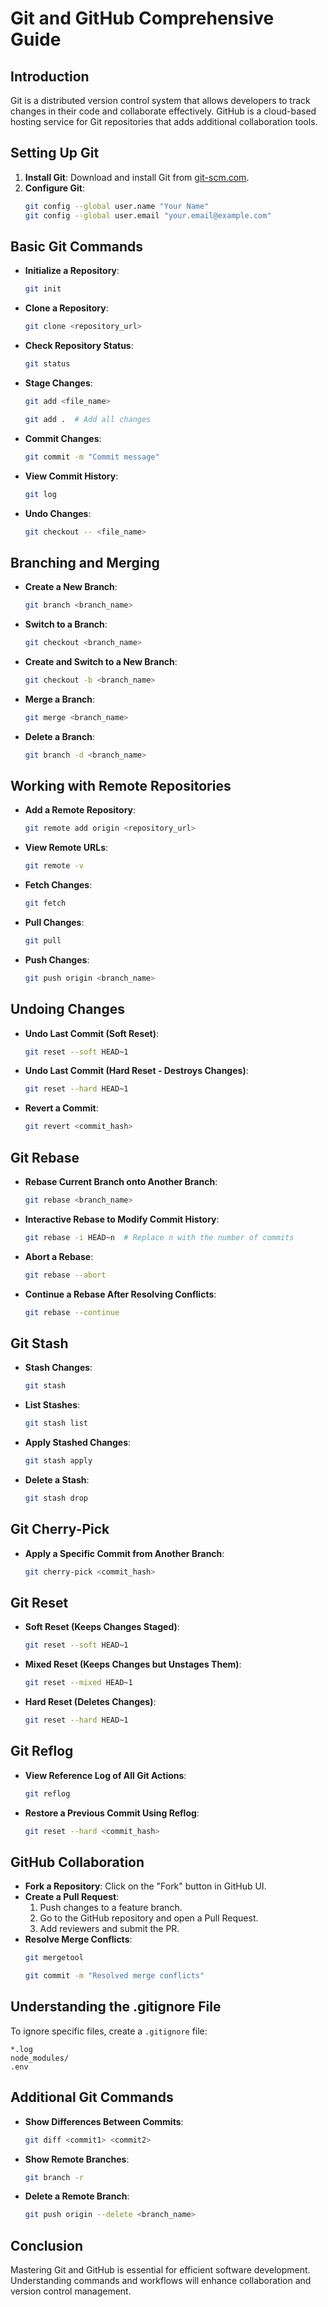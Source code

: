 # Git and GitHub Comprehensive Guide

## Introduction
Git is a distributed version control system that allows developers to track changes in their code and collaborate effectively. GitHub is a cloud-based hosting service for Git repositories that adds additional collaboration tools.

## Setting Up Git
1. **Install Git**: Download and install Git from [git-scm.com](https://git-scm.com/).
2. **Configure Git**:
   ```bash
   git config --global user.name "Your Name"
   git config --global user.email "your.email@example.com"
   ```

## Basic Git Commands
- **Initialize a Repository**:
  ```bash
  git init
  ```
- **Clone a Repository**:
  ```bash
  git clone <repository_url>
  ```
- **Check Repository Status**:
  ```bash
  git status
  ```
- **Stage Changes**:
  ```bash
  git add <file_name>
  ```
  ```bash
  git add .  # Add all changes
  ```
- **Commit Changes**:
  ```bash
  git commit -m "Commit message"
  ```
- **View Commit History**:
  ```bash
  git log
  ```
- **Undo Changes**:
  ```bash
  git checkout -- <file_name>
  ```

## Branching and Merging
- **Create a New Branch**:
  ```bash
  git branch <branch_name>
  ```
- **Switch to a Branch**:
  ```bash
  git checkout <branch_name>
  ```
- **Create and Switch to a New Branch**:
  ```bash
  git checkout -b <branch_name>
  ```
- **Merge a Branch**:
  ```bash
  git merge <branch_name>
  ```
- **Delete a Branch**:
  ```bash
  git branch -d <branch_name>
  ```

## Working with Remote Repositories
- **Add a Remote Repository**:
  ```bash
  git remote add origin <repository_url>
  ```
- **View Remote URLs**:
  ```bash
  git remote -v
  ```
- **Fetch Changes**:
  ```bash
  git fetch
  ```
- **Pull Changes**:
  ```bash
  git pull
  ```
- **Push Changes**:
  ```bash
  git push origin <branch_name>
  ```

## Undoing Changes
- **Undo Last Commit (Soft Reset)**:
  ```bash
  git reset --soft HEAD~1
  ```
- **Undo Last Commit (Hard Reset - Destroys Changes)**:
  ```bash
  git reset --hard HEAD~1
  ```
- **Revert a Commit**:
  ```bash
  git revert <commit_hash>
  ```

## Git Rebase
- **Rebase Current Branch onto Another Branch**:
  ```bash
  git rebase <branch_name>
  ```
- **Interactive Rebase to Modify Commit History**:
  ```bash
  git rebase -i HEAD~n  # Replace n with the number of commits
  ```
- **Abort a Rebase**:
  ```bash
  git rebase --abort
  ```
- **Continue a Rebase After Resolving Conflicts**:
  ```bash
  git rebase --continue
  ```

## Git Stash
- **Stash Changes**:
  ```bash
  git stash
  ```
- **List Stashes**:
  ```bash
  git stash list
  ```
- **Apply Stashed Changes**:
  ```bash
  git stash apply
  ```
- **Delete a Stash**:
  ```bash
  git stash drop
  ```

## Git Cherry-Pick
- **Apply a Specific Commit from Another Branch**:
  ```bash
  git cherry-pick <commit_hash>
  ```

## Git Reset
- **Soft Reset (Keeps Changes Staged)**:
  ```bash
  git reset --soft HEAD~1
  ```
- **Mixed Reset (Keeps Changes but Unstages Them)**:
  ```bash
  git reset --mixed HEAD~1
  ```
- **Hard Reset (Deletes Changes)**:
  ```bash
  git reset --hard HEAD~1
  ```

## Git Reflog
- **View Reference Log of All Git Actions**:
  ```bash
  git reflog
  ```
- **Restore a Previous Commit Using Reflog**:
  ```bash
  git reset --hard <commit_hash>
  ```

## GitHub Collaboration
- **Fork a Repository**: Click on the "Fork" button in GitHub UI.
- **Create a Pull Request**:
  1. Push changes to a feature branch.
  2. Go to the GitHub repository and open a Pull Request.
  3. Add reviewers and submit the PR.
- **Resolve Merge Conflicts**:
  ```bash
  git mergetool
  ```
  ```bash
  git commit -m "Resolved merge conflicts"
  ```

## Understanding the .gitignore File
To ignore specific files, create a `.gitignore` file:
```
*.log
node_modules/
.env
```

## Additional Git Commands
- **Show Differences Between Commits**:
  ```bash
  git diff <commit1> <commit2>
  ```
- **Show Remote Branches**:
  ```bash
  git branch -r
  ```
- **Delete a Remote Branch**:
  ```bash
  git push origin --delete <branch_name>
  ```

## Conclusion
Mastering Git and GitHub is essential for efficient software development. Understanding commands and workflows will enhance collaboration and version control management.

